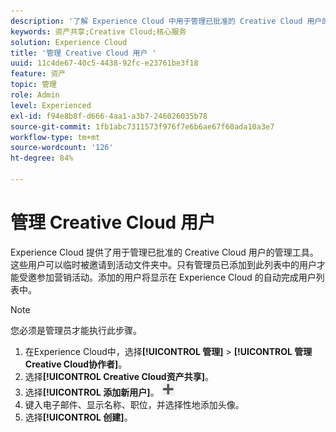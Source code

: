 ```yaml
---
description: '了解 Experience Cloud 中用于管理已批准的 Creative Cloud 用户的管理工具。 '
keywords: 资产共享;Creative Cloud;核心服务
solution: Experience Cloud
title: '管理 Creative Cloud 用户 '
uuid: 11c4de67-40c5-4438-92fc-e23761be3f18
feature: 资产
topic: 管理
role: Admin
level: Experienced
exl-id: f94e8b8f-d666-4aa1-a3b7-246026035b78
source-git-commit: 1fb1abc7311573f976f7e6b6ae67f60ada10a3e7
workflow-type: tm+mt
source-wordcount: '126'
ht-degree: 84%

---
```


# 管理 Creative Cloud 用户

Experience Cloud 提供了用于管理已批准的 Creative Cloud 用户的管理工具。这些用户可以临时被邀请到活动文件夹中。只有管理员已添加到此列表中的用户才能受邀参加营销活动。添加的用户将显示在 Experience Cloud 的自动完成用户列表中。

>[!NOTE]
>
>您必须是管理员才能执行此步骤。

1. 在Experience Cloud中，选择&#x200B;**[!UICONTROL 管理]** > **[!UICONTROL 管理Creative Cloud协作者]**。
1. 选择&#x200B;**[!UICONTROL Creative Cloud资产共享]**。
1. 选择&#x200B;**[!UICONTROL 添加新用户]**。 ![](assets/mac_add_icon.png)
1. 键入电子邮件、显示名称、职位，并选择性地添加头像。
1. 选择&#x200B;**[!UICONTROL 创建]**。
